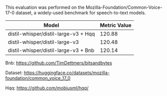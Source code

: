 This evaluation was performed on the Mozilla-Foundation/Common-Voice-17-0 dataset, a widely-used benchmark for speech-to-text models.

| Model                                | Metric Value |
| ------------------------------------ | ------------ |
| distil-whisper/distil-large-v3 + Hqq | 120.88       |
| distil-whisper/distil-large-v3       | 120.48       |
| distil-whisper/distil-large-v3 + Bnb | 120.14       |


Bnb: https://github.com/TimDettmers/bitsandbytes

Dataset: https://huggingface.co/datasets/mozilla-foundation/common_voice_17_0

Hqq: https://github.com/mobiusml/hqq/
